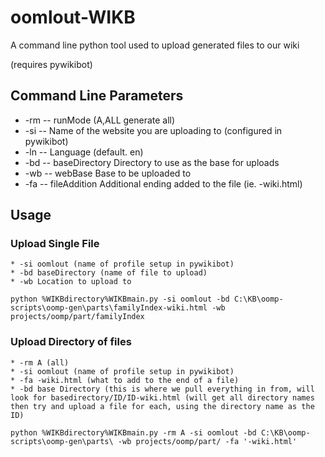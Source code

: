 # oomlout-WIKB
A command line python tool used to upload generated files to our wiki

(requires pywikibot)

##  Command Line Parameters

* -rm -- runMode (A,ALL generate all)
* -si -- Name of the website you are uploading to (configured in pywikibot)
* -ln -- Language (default. en)
* -bd -- baseDirectory Directory to use as the base for uploads
* -wb -- webBase Base to be uploaded to
* -fa -- fileAddition Additional ending added to the file (ie. -wiki.html)

##  Usage

### Upload Single File
	
	* -si oomlout (name of profile setup in pywikibot)
	* -bd baseDirectory (name of file to upload)
	* -wb Location to upload to	
		
	python %WIKBdirectory%WIKBmain.py -si oomlout -bd C:\KB\oomp-scripts\oomp-gen\parts\familyIndex-wiki.html -wb projects/oomp/part/familyIndex

### Upload Directory of files
	* -rm A (all)
	* -si oomlout (name of profile setup in pywikibot)
	* -fa -wiki.html (what to add to the end of a file)
	* -bd base Directory (this is where we pull everything in from, will look for basedirectory/ID/ID-wiki.html (will get all directory names then try and upload a file for each, using the directory name as the ID)
	
	python %WIKBdirectory%WIKBmain.py -rm A -si oomlout -bd C:\KB\oomp-scripts\oomp-gen\parts\ -wb projects/oomp/part/ -fa '-wiki.html'
